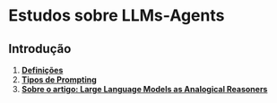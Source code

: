 # Estudos sobre LLMs-Agents

## Introdução

1. **[Definições](/basico/anot01.md)**<br>
2. **[Tipos de Prompting](/basico/anot02.md)**<br>
3. **[Sobre o artigo: Large Language Models as Analogical Reasoners](/basico/anot03.md)**<br>
